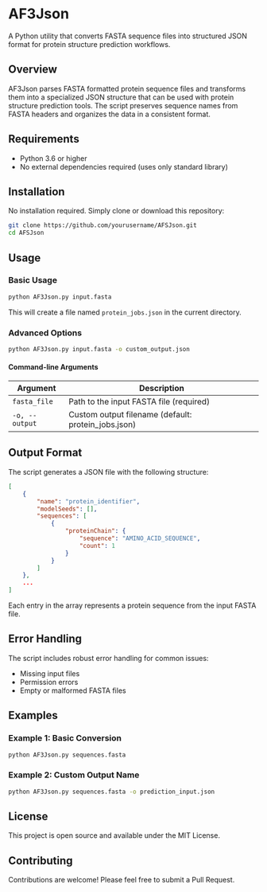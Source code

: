 # AF3Json

A Python utility that converts FASTA sequence files into structured JSON format for protein structure prediction workflows.

## Overview

AF3Json parses FASTA formatted protein sequence files and transforms them into a specialized JSON structure that can be used with protein structure prediction tools. The script preserves sequence names from FASTA headers and organizes the data in a consistent format.

## Requirements

- Python 3.6 or higher
- No external dependencies required (uses only standard library)

## Installation

No installation required. Simply clone or download this repository:

```bash
git clone https://github.com/yourusername/AFSJson.git
cd AFSJson
```

## Usage

### Basic Usage

```bash
python AF3Json.py input.fasta
```

This will create a file named `protein_jobs.json` in the current directory.

### Advanced Options

```bash
python AF3Json.py input.fasta -o custom_output.json
```

#### Command-line Arguments

| Argument | Description |
|----------|-------------|
| `fasta_file` | Path to the input FASTA file (required) |
| `-o, --output` | Custom output filename (default: protein_jobs.json) |

## Output Format

The script generates a JSON file with the following structure:

```json
[
    {
        "name": "protein_identifier",
        "modelSeeds": [],
        "sequences": [
            {
                "proteinChain": {
                    "sequence": "AMINO_ACID_SEQUENCE",
                    "count": 1
                }
            }
        ]
    },
    ...
]
```

Each entry in the array represents a protein sequence from the input FASTA file.

## Error Handling

The script includes robust error handling for common issues:
- Missing input files
- Permission errors
- Empty or malformed FASTA files

## Examples

### Example 1: Basic Conversion

```bash
python AF3Json.py sequences.fasta
```

### Example 2: Custom Output Name

```bash
python AF3Json.py sequences.fasta -o prediction_input.json
```

## License

This project is open source and available under the MIT License.

## Contributing

Contributions are welcome! Please feel free to submit a Pull Request.